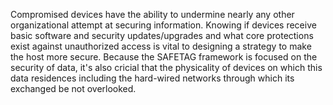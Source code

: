 
Compromised devices have the ability to undermine nearly any other organizational attempt at securing information. Knowing if devices receive basic software and security updates/upgrades and what core protections exist against unauthorized access is vital to designing a strategy to make the host more secure. Because the SAFETAG framework is focused on the security of data, it's also cricial that the physicality of devices on which this data residences including the hard-wired networks through which its exchanged be not overlooked.
